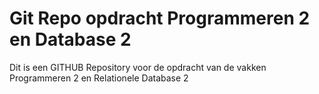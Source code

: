 # Git Repo opdracht Programmeren 2 en Database 2
Dit is een GITHUB Repository voor de opdracht van de vakken Programmeren 2 en Relationele Database 2